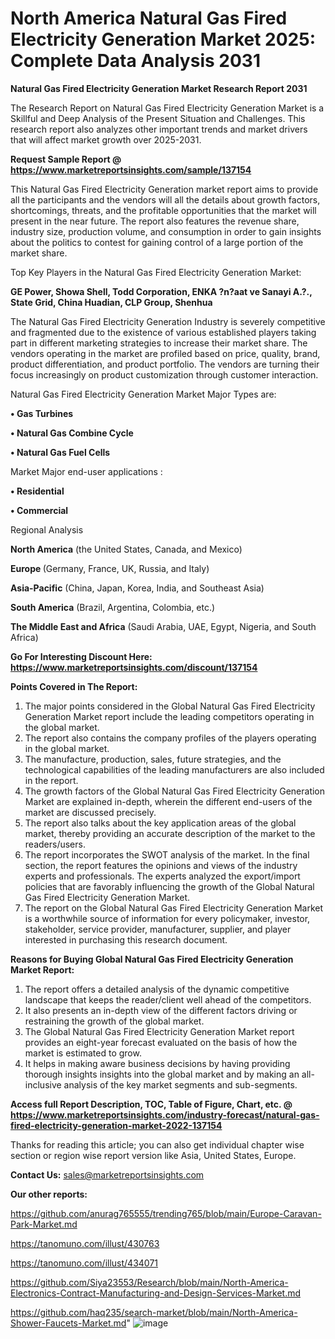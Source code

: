 # North America Natural Gas Fired Electricity Generation Market 2025: Complete Data Analysis 2031

<strong>Natural Gas Fired Electricity Generation Market Research Report 2031</strong>

The Research Report on Natural Gas Fired Electricity Generation Market is a Skillful and Deep Analysis of the Present Situation and Challenges. This research report also analyzes other important trends and market drivers that will affect market growth over 2025-2031.

<strong>Request Sample Report @ <a href=https://www.marketreportsinsights.com/sample/137154>https://www.marketreportsinsights.com/sample/137154</a></strong>

This Natural Gas Fired Electricity Generation market report aims to provide all the participants and the vendors will all the details about growth factors, shortcomings, threats, and the profitable opportunities that the market will present in the near future. The report also features the revenue share, industry size, production volume, and consumption in order to gain insights about the politics to contest for gaining control of a large portion of the market share.

Top Key Players in the Natural Gas Fired Electricity Generation Market:

<strong>GE Power, Showa Shell, Todd Corporation, ENKA ?n?aat ve Sanayi A.?., State Grid, China Huadian, CLP Group, Shenhua</strong>

The Natural Gas Fired Electricity Generation Industry is severely competitive and fragmented due to the existence of various established players taking part in different marketing strategies to increase their market share. The vendors operating in the market are profiled based on price, quality, brand, product differentiation, and product portfolio. The vendors are turning their focus increasingly on product customization through customer interaction.

Natural Gas Fired Electricity Generation Market Major Types are:

<strong>• Gas Turbines

• Natural Gas Combine Cycle

• Natural Gas Fuel Cells</strong>

Market Major end-user applications :

<strong>• Residential

• Commercial</strong>

Regional Analysis

</u><strong><b>North America</b></strong> (the United States, Canada, and Mexico)

<strong><b>Europe </b></strong>(Germany, France, UK, Russia, and Italy)

<strong><b>Asia-Pacific</b></strong> (China, Japan, Korea, India, and Southeast Asia)

<strong><b>South America</b></strong> (Brazil, Argentina, Colombia, etc.)

<strong><b>The Middle East and Africa</b></strong> (Saudi Arabia, UAE, Egypt, Nigeria, and South Africa)

<strong>Go For Interesting Discount Here: <a href=https://www.marketreportsinsights.com/discount/137154>https://www.marketreportsinsights.com/discount/137154</a></strong>

<strong>Points Covered in The Report:</strong>
<ol>
  <li>The major points considered in the Global Natural Gas Fired Electricity Generation Market report include the leading competitors operating in the global market.</li>
  <li>The report also contains the company profiles of the players operating in the global market.</li>
  <li>The manufacture, production, sales, future strategies, and the technological capabilities of the leading manufacturers are also included in the report.</li>
  <li>The growth factors of the Global Natural Gas Fired Electricity Generation Market are explained in-depth, wherein the different end-users of the market are discussed precisely.</li>
  <li>The report also talks about the key application areas of the global market, thereby providing an accurate description of the market to the readers/users.</li>
  <li>The report incorporates the SWOT analysis of the market. In the final section, the report features the opinions and views of the industry experts and professionals. The experts analyzed the export/import policies that are favorably influencing the growth of the Global Natural Gas Fired Electricity Generation Market.</li>
  <li>The report on the Global Natural Gas Fired Electricity Generation Market is a worthwhile source of information for every policymaker, investor, stakeholder, service provider, manufacturer, supplier, and player interested in purchasing this research document.</li>
</ol>
<strong>Reasons for Buying Global Natural Gas Fired Electricity Generation Market Report:</strong>

<ol>
  <li>The report offers a detailed analysis of the dynamic competitive landscape that keeps the reader/client well ahead of the competitors.</li>
  <li>It also presents an in-depth view of the different factors driving or restraining the growth of the global market.</li>
  <li>The Global Natural Gas Fired Electricity Generation Market report provides an eight-year forecast evaluated on the basis of how the market is estimated to grow.</li>
  <li>It helps in making aware business decisions by having providing thorough insights insights into the global market and by making an all-inclusive analysis of the key market segments and sub-segments.</li>
</ol>
<strong>Access full Report Description, TOC, Table of Figure, Chart, etc. @ <a href=https://www.marketreportsinsights.com/industry-forecast/natural-gas-fired-electricity-generation-market-2022-137154>https://www.marketreportsinsights.com/industry-forecast/natural-gas-fired-electricity-generation-market-2022-137154</a></strong>


Thanks for reading this article; you can also get individual chapter wise section or region wise report version like Asia, United States, Europe.

<strong>Contact Us:</strong>
sales@marketreportsinsights.com

<strong>Our other reports:</strong>

<a href=https://github.com/anurag765555/trending765/blob/main/Europe-Caravan-Park-Market.md>https://github.com/anurag765555/trending765/blob/main/Europe-Caravan-Park-Market.md</a>

<a href=https://tanomuno.com/illust/430763>https://tanomuno.com/illust/430763</a>

<a href=https://tanomuno.com/illust/434071>https://tanomuno.com/illust/434071</a>

<a href=https://github.com/Siya23553/Research/blob/main/North-America-Electronics-Contract-Manufacturing-and-Design-Services-Market.md>https://github.com/Siya23553/Research/blob/main/North-America-Electronics-Contract-Manufacturing-and-Design-Services-Market.md</a>

<a href=https://github.com/haq235/search-market/blob/main/North-America-Shower-Faucets-Market.md>https://github.com/haq235/search-market/blob/main/North-America-Shower-Faucets-Market.md</a>"
![image](https://github.com/user-attachments/assets/67ec8f50-f462-4b3a-bedb-ecfa91ec852f)
